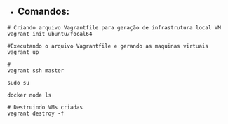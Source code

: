 
- ## Comandos:

```
# Criando arquivo Vagrantfile para geração de infrastrutura local VM
vagrant init ubuntu/focal64 
```

```
#Executando o arquivo Vagrantfile e gerando as maquinas virtuais
vagrant up
```

```
#
vagrant ssh master
```

```
sudo su
```

```
docker node ls
```

```
# Destruindo VMs criadas
vagrant destroy -f
```

```

```

